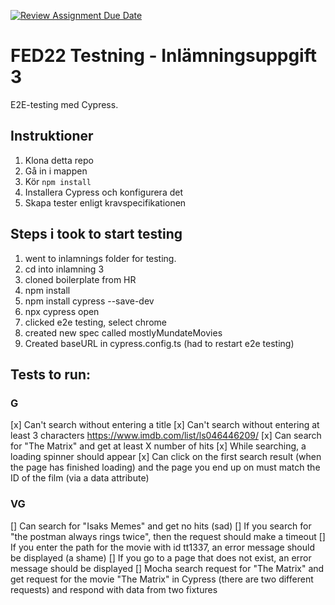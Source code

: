 [![Review Assignment Due Date](https://classroom.github.com/assets/deadline-readme-button-8d59dc4de5201274e310e4c54b9627a8934c3b88527886e3b421487c677d23eb.svg)](https://classroom.github.com/a/cq9gSkna)
# FED22 Testning - Inlämningsuppgift 3

E2E-testing med Cypress.

## Instruktioner

1. Klona detta repo
2. Gå in i mappen
3. Kör `npm install`
4. Installera Cypress och konfigurera det
5. Skapa tester enligt kravspecifikationen


## Steps i took to start testing
1. went to inlamnings folder for testing.
2. cd into inlamning 3
3. cloned boilerplate from HR
4. npm install
5. npm install cypress --save-dev
6. npx cypress open
7. clicked e2e testing, select chrome
8. created new spec called mostlyMundateMovies
9. Created baseURL in cypress.config.ts (had to restart e2e testing)

## Tests to run: 
### G
[x] Can't search without entering a title
[x] Can't search without entering at least 3 characters
https://www.imdb.com/list/ls046446209/
[x] Can search for "The Matrix" and get at least X number of hits
[x] While searching, a loading spinner should appear
[x] Can click on the first search result (when the page has finished loading) and the page you end up on must match the ID of the film (via a data attribute)

### VG
[] Can search for "Isaks Memes" and get no hits (sad)
[] If you search for "the postman always rings twice", then the request should make a timeout
[] If you enter the path for the movie with id tt1337, an error message should be displayed (a shame)
[] If you go to a page that does not exist, an error message should be displayed
[] Mocha search request for "The Matrix" and get request for the movie "The Matrix" in Cypress (there are two different requests) and respond with data from two fixtures